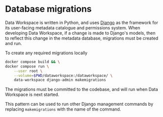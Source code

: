 # Database migrations

Data Workspace is written in Python, and uses [Django](https://www.djangoproject.com/) as the framework for its user-facing metadata catalogue and permissions system. When developing Data Workspace, if a change is made to Django's models, then to reflect this change in the metadata database, migrations must be created and run.

To create any required migrations locally

```bash
docker compose build && \
docker compose run \
    --user root \
    --volume=$PWD/dataworkspace:/dataworkspace/ \
    data-workspace django-admin makemigrations
```

The migrations must be committed to the codebase, and will run when Data Workspace is next started.

This pattern can be used to run other Django management commands by replacing `makemigrations` with the name of the command.
